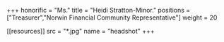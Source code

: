 +++
honorific = "Ms."
title = "Heidi Stratton-Minor."
positions = ["Treasurer","Norwin Financial Community Representative"]
weight = 20

[[resources]]
  src  = "*.jpg"
  name = "headshot"
+++
